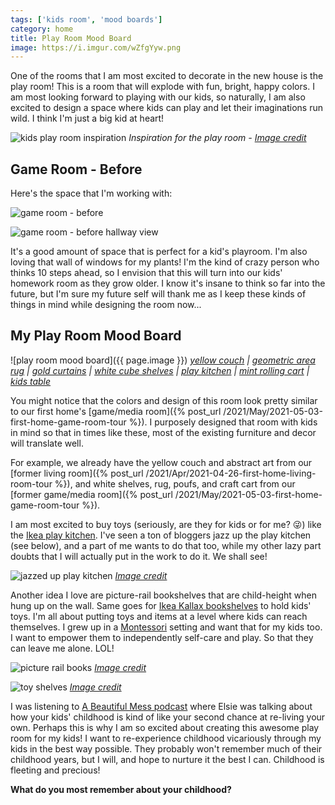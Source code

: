 ```yaml
---
tags: ['kids room', 'mood boards']
category: home
title: Play Room Mood Board
image: https://i.imgur.com/wZfgYyw.png
---
```


One of the rooms that I am most excited to decorate in the new house is the play room! This is a room that will explode with fun, bright, happy colors. I am most looking forward to playing with our kids, so naturally, I am also excited to design a space where kids can play and let their imaginations run wild. I think I'm just a big kid at heart!

![kids play room inspiration](https://i.imgur.com/rTcFTg3.png)
*Inspiration for the play room - [Image credit](https://shop.projectnursery.com/products/rainbow-confetti-dots-wall-decals?utm_source=pinterest&utm_medium=social)*

## Game Room - Before

Here's the space that I'm working with:

![game room - before](https://lh3.googleusercontent.com/pw/ACtC-3eqcBwrjLMspHZCJK884xuwF39A4TJBaBRNgQvU6u2k25-7pK4JPk3ertDOwP5CNi4MDVuAMvktkhdrAzY52j_s-q0znxuHa_vUZHqcJUN0qBDIcU_yr2eTevVoeLLfRMMlZdufWv1uoF_GXwpmEOybQg=w1024-h683-no?authuser=0)

![game room - before hallway view](https://lh3.googleusercontent.com/pw/ACtC-3ca29pJ9HHn_a34Sx0YqBhx3r2lLd6l6Dce6jRlYvv0FsNSo218QtZ-AIANK2EhHbocLHGQ8UBVjN9G3Lt8s2A2NhfJ4EPPttvYXNq4umaEmlOfEjpwFoKOF38qzSysuYF5hjpAjGw6O6TTZXvt_xm89Q=w1024-h683-no?authuser=0)

It's a good amount of space that is perfect for a kid's playroom. I'm also loving that wall of windows for my plants! I'm the kind of crazy person who thinks 10 steps ahead, so I envision that this will turn into our kids' homework room as they grow older. I know it's insane to think so far into the future, but I'm sure my future self will thank me as I keep these kinds of things in mind while designing the room now...

## My Play Room Mood Board

![play room mood board]({{ page.image }})
*[yellow couch](https://amzn.to/3hq3USa) | [geometric area rug](https://amzn.to/2SQhpAn) | [gold curtains](https://amzn.to/3ocOYrQ) | [white cube shelves](https://amzn.to/33HdKXG) | [play kitchen](https://amzn.to/3eL9Aog) | [mint rolling cart](https://amzn.to/3w4FwJT) | [kids table](https://amzn.to/3uFwjaF)*

You might notice that the colors and design of this room look pretty similar to our first home's [game/media room]({% post_url /2021/May/2021-05-03-first-home-game-room-tour %}). I purposely designed that room with kids in mind so that in times like these, most of the existing furniture and decor will translate well.

For example, we already have the yellow couch and abstract art from our [former living room]({% post_url /2021/Apr/2021-04-26-first-home-living-room-tour %}), and white shelves, rug, poufs, and craft cart from our [former game/media room]({% post_url /2021/May/2021-05-03-first-home-game-room-tour %}).

I am most excited to buy toys (seriously, are they for kids or for me? :stuck_out_tongue_winking_eye:) like the [Ikea play kitchen](https://amzn.to/3gNMqyF). I've seen a ton of bloggers jazz up the play kitchen (see below), and a part of me wants to do that too, while my other lazy part doubts that I will actually put in the work to do it. We shall see!

![jazzed up play kitchen](https://abeautifulmess.com/wp-content/uploads/2018/09/Mid-Century-Modern-Ikea-Play-Kitchen-Hack-click-through-for-more-1-15.jpg)
*[Image credit](https://abeautifulmess.com/mid-century-modern-ikea-play-kitchen-hack/)*

Another idea I love are picture-rail bookshelves that are child-height when hung up on the wall. Same goes for [Ikea Kallax bookshelves](https://amzn.to/3gQCzZ0) to hold kids' toys. I'm all about putting toys and items at a level where kids can reach themselves. I grew up in a [Montessori](https://en.wikipedia.org/wiki/Montessori_education) setting and want that for my kids too. I want to empower them to independently self-care and play. So that they can leave me alone. LOL!

![picture rail books](https://i.imgur.com/DoJSgqk.png)
*[Image credit](https://shop.projectnursery.com/products/rainbow-confetti-dots-wall-decals?utm_source=pinterest&utm_medium=social)*

![toy shelves](https://i.imgur.com/8xLUyJN.jpg)
*[Image credit](https://www.holisticlifestylista.com/playroom-organization-on-a-budget/)*

I was listening to [A Beautiful Mess podcast](https://abeautifulmess.com/category/podcast/) where Elsie was talking about how your kids' childhood is kind of like your second chance at re-living your own. Perhaps this is why I am so excited about creating this awesome play room for my kids! I want to re-experience childhood vicariously through my kids in the best way possible. They probably won't remember much of their childhood years, but I will, and hope to nurture it the best I can. Childhood is fleeting and precious!

**What do you most remember about your childhood?**

<div class="text-center">
    <a data-pin-do="embedBoard" data-pin-board-width="900" data-pin-scale-height="500" data-pin-scale-width="80" href="https://www.pinterest.com/heyletsplaywithdirt/play-room/"></a>
</div>